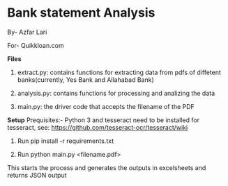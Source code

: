 # Bank statement Analysis

By- Azfar Lari

For- Quikkloan.com

**Files**
1. extract.py: contains functions for extracting data from pdfs of diffetent banks(currently, Yes Bank and Allahabad Bank)

2. analysis.py: contains functions for processing and analizing the data

3. main.py: the driver code that accepts the filename of the PDF

**Setup**
Prequisites:- Python 3 and tesseract need to be installed
for tesseract, see: https://github.com/tesseract-ocr/tesseract/wiki


1. Run 
	pip install -r requirements.txt

2. Run
	python main.py <filename.pdf>

This starts the process and generates the outputs in excelsheets and returns JSON output

